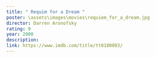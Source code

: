 ```yaml
---
title: " Requim for a Dream "
poster: \assets\images\movies\requiem_for_a_dream.jpg
director: Darren Aronofsky
rating: 9
year: 2000
description:
link: https://www.imdb.com/title/tt0180093/
---
```

